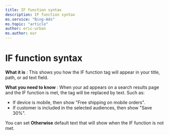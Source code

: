 ```yaml
---
title: IF function syntax
description: IF function syntax
ms.service: "Bing-Ads"
ms.topic: "article"
author: eric-urban
ms.author: eur
---
```


# IF function syntax

**What it is** : This shows you how the IF function tag will appear in your title, path, or ad text field.

**What you need to know** : When your ad appears on a search results page and the IF function is met, the tag will be replaced by text. Such as:

- If device is mobile, then show "Free shipping on mobile orders".
- If customer is included in the selected audiences, then show "Save 30%".

You can set **Otherwise** default text that will show when the IF function is not met.


